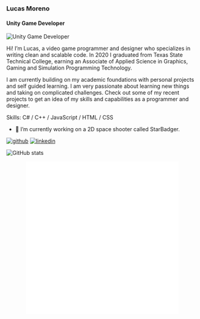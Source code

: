 ### Lucas Moreno
#### Unity Game Developer
![Unity Game Developer](https://i.gyazo.com/2039979d60ea058062911d3c99462db9.png)

Hi! I’m Lucas, a video game programmer and designer who specializes in writing clean and scalable code. In 2020 I graduated from Texas State Technical College, earning an Associate of Applied Science in Graphics, Gaming and Simulation Programming Technology.

I am currently building on my academic foundations with personal projects and self guided learning. I am very passionate about learning new things and taking on complicated challenges. Check out some of my recent projects to get an idea of my skills and capabilities as a programmer and designer.

Skills: C# / C++ / JavaScript / HTML / CSS

- 🔭 I’m currently working on a 2D space shooter called StarBadger. 


[<img src='https://cdn.jsdelivr.net/npm/simple-icons@3.0.1/icons/github.svg' alt='github' height='40'>](https://github.com/la-moreno)  [<img src='https://cdn.jsdelivr.net/npm/simple-icons@3.0.1/icons/linkedin.svg' alt='linkedin' height='40'>](https://www.linkedin.com/in/lucas-moreno-690a561b2/)  

![GitHub stats](https://github-readme-stats.vercel.app/api?username=la-moreno&show_icons=true&count_private=true&bg_color=22272e&border_color=545d68&text_color=adbac7)

<div align="center">
    <img src="TestSVG.svg" width="400" height="400" alt="css-in-readme">
</div>
